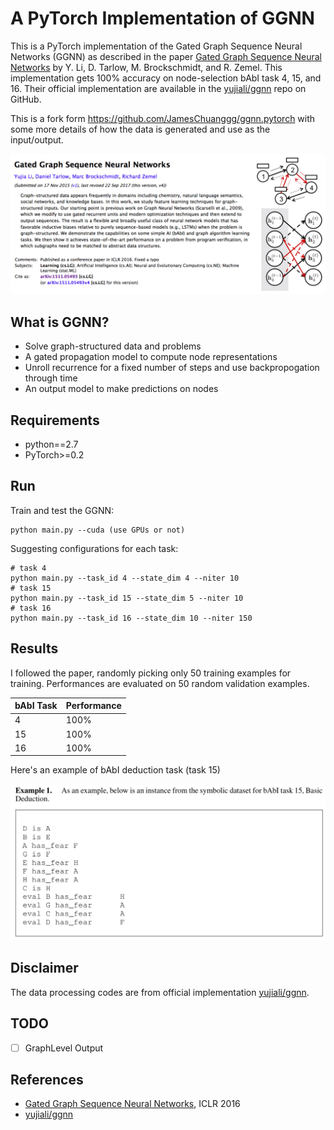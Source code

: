 # A PyTorch Implementation of GGNN

This is a PyTorch implementation of the Gated Graph Sequence Neural Networks (GGNN) as described in the paper [Gated Graph Sequence Neural Networks](https://arxiv.org/abs/1511.05493) by Y. Li, D. Tarlow, M. Brockschmidt, and R. Zemel. This implementation gets 100% accuracy on node-selection bAbI task 4, 15, and 16. Their official implementation are available in the [yujiali/ggnn](https://github.com/yujiali/ggnn) repo on GitHub.

This is a fork form https://github.com/JamesChuanggg/ggnn.pytorch with some more details of how the data is generated and use as the input/output.

<img src="images/ggnn.png">    

## What is GGNN?
- Solve graph-structured data and problems
- A gated propagation model to compute node representations
- Unroll recurrence for a fixed number of steps and use backpropogation through time
- An output model to make predictions on nodes

## Requirements
- python==2.7
- PyTorch>=0.2

## Run 
Train and test the GGNN:
```
python main.py --cuda (use GPUs or not)
```

Suggesting configurations for each task:
```
# task 4
python main.py --task_id 4 --state_dim 4 --niter 10
# task 15
python main.py --task_id 15 --state_dim 5 --niter 10
# task 16
python main.py --task_id 16 --state_dim 10 --niter 150
```

## Results
I followed the paper, randomly picking only 50 training examples for training.
Performances are evaluated on 50 random validation examples.

| bAbI Task | Performance |
| ------| ------ | 
| 4 | 100% | 
| 15 | 100% |
| 16 | 100% |

Here's an example of bAbI deduction task (task 15)

<img src="images/babi15.png" width=700>

## Disclaimer
The data processing codes are from official implementation [yujiali/ggnn](https://github.com/yujiali/ggnn).

## TODO 
- [ ] GraphLevel Output

## References
- [Gated Graph Sequence Neural Networks](https://arxiv.org/abs/1511.05493), ICLR 2016
- [yujiali/ggnn](https://github.com/yujiali/ggnn)
